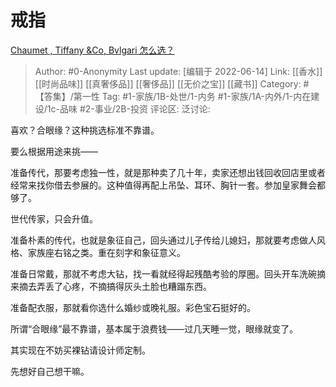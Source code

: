 # 戒指
[Chaumet , Tiffany &Co, Bvlgari 怎么选？](https://www.zhihu.com/question/39725404/answer/2527699364)

> Author: #0-Anonymity
> Last update: [编辑于 2022-06-14]
> Link: [[香水]] [[时尚品味]] [[真奢侈品]] [[奢侈品]] [[无价之宝]] [[藏书]]
> Category: #【答集】/第一性
> Tag: #1-家族/1B-处世/1-内务 #1-家族/1A-内外/1-内在建设/1c-品味 #2-事业/2B-投资
> 评论区:
> 泛讨论:

喜欢？合眼缘？这种挑选标准不靠谱。

要么根据用途来挑——

准备传代，那要考虑独一性，就是那种卖了几十年，卖家还想出钱回收回店里或者经常来找你借去参展的。这种值得再配上吊坠、耳环、胸针一套。参加皇家舞会都够了。

世代传家，只会升值。

准备朴素的传代，也就是象征自己，回头通过儿子传给儿媳妇，那就要考虑做人风格、家族座右铭之类。重在刻字和象征意义。

准备日常戴，那就不考虑大钻，找一看就经得起残酷考验的厚圈。回头开车洗碗摘来摘去弄丢了心疼，不摘搞得灰头土脸也糟蹋东西。

准备配衣服，那就看你选什么婚纱或晚礼服。彩色宝石挺好的。

所谓“合眼缘”最不靠谱，基本属于浪费钱——过几天睡一觉，眼缘就变了。

其实现在不妨买裸钻请设计师定制。

先想好自己想干嘛。
